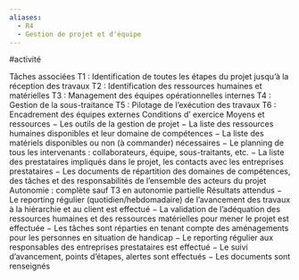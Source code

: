 ```yaml
---
aliases:
  - R4
  - Gestion de projet et d'équipe
---
```

#activité


Tâches associées
T1 : Identification de toutes les étapes du projet jusqu’à la réception des travaux
T2 : Identification des ressources humaines et matérielles
T3 : Management des équipes opérationnelles internes
T4 : Gestion de la sous-traitance
T5 : Pilotage de l’exécution des travaux
T6 : Encadrement des équipes externes
Conditions d’ exercice
Moyens et ressources
− Les outils de la gestion de projet
− La liste des ressources humaines disponibles et leur domaine de compétences
− La liste des matériels disponibles ou non (à commander) nécessaires
− Le planning de tous les intervenants : collaborateurs, équipe, sous-traitants, etc.
− La liste des prestataires impliqués dans le projet, les contacts avec les entreprises
prestataires
− Les documents de répartition des domaines de compétences, des tâches et des
responsabilités de l’ensemble des acteurs du projet
Autonomie : complète sauf T3 en autonomie partielle
Résultats attendus
− Le reporting régulier (quotidien/hebdomadaire) de l’avancement des travaux à la
hiérarchie et au client est effectué
− La validation de l’adéquation des ressources humaines et des ressources matérielles
pour mener le projet est effectuée
− Les tâches sont réparties en tenant compte des aménagements pour les personnes en
situation de handicap
− Le reporting régulier aux responsables des entreprises prestataires est effectué
− Le suivi d’avancement, points d’étapes, alertes sont effectués
− Les documents sont renseignés